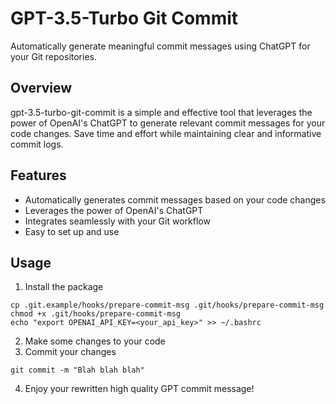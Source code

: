 # GPT-3.5-Turbo Git Commit
Automatically generate meaningful commit messages using ChatGPT for your Git repositories.

## Overview
gpt-3.5-turbo-git-commit is a simple and effective tool that leverages the power of OpenAI's ChatGPT to generate relevant commit messages for your code changes. Save time and effort while maintaining clear and informative commit logs.

## Features
<!-- Create a list in MD -->
- Automatically generates commit messages based on your code changes
- Leverages the power of OpenAI's ChatGPT
- Integrates seamlessly with your Git workflow
- Easy to set up and use

Usage
-----
1. Install the package
```
cp .git.example/hooks/prepare-commit-msg .git/hooks/prepare-commit-msg
chmod +x .git/hooks/prepare-commit-msg
echo "export OPENAI_API_KEY=<your_api_key>" >> ~/.bashrc
```

2. Make some changes to your code
3. Commit your changes
```
git commit -m "Blah blah blah"
```
4. Enjoy your rewritten high quality GPT commit message!
